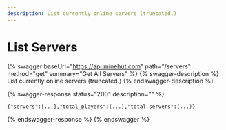 ```yaml
---
description: List currently online servers (truncated.)
---
```


# List Servers

{% swagger baseUrl="https://api.minehut.com" path="/servers" method="get" summary="Get All Servers" %}
{% swagger-description %}
List currently online servers (truncated.)
{% endswagger-description %}

{% swagger-response status="200" description="" %}
```
{"servers":[...],"total_players":(...),"total-servers":(...)}
```
{% endswagger-response %}
{% endswagger %}
